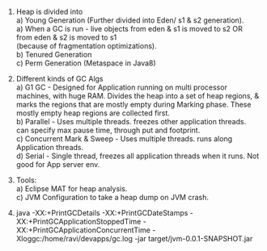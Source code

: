 1) Heap is divided into  
    a) Young Generation (Further divided into Eden/ s1 & s2 generation).  
        a) When a GC is run - live objects from eden & s1 is moved to s2 OR from eden & s2 is moved to s1  
          (because of fragmentation optimizations).  
    b) Tenured Generation  
    c) Perm Generation (Metaspace in Java8)
    
2) Different kinds of GC Algs  
    a) G1 GC - Designed for Application running on multi processor machines, with huge RAM. Divides the heap into a set of
          heap regions, & marks the regions that are mostly empty during Marking phase. These mostly empty heap regions are
          collected first.  
    b) Parallel - Uses multiple threads. freezes other application threads. can specify max pause time, through put 
        and footprint.  
    c) Concurrent Mark & Sweep - Uses multiple threads. runs along Application threads.  
    d) Serial - Single thread, freezes all application threads when it runs. Not good for App server env.  
    
3) Tools:  
    a) Eclipse MAT for heap analysis.  
    c) JVM Configuration to take a heap dump on JVM crash.  
    
4) java -XX:+PrintGCDetails -XX:+PrintGCDateStamps -XX:+PrintGCApplicationStoppedTime -XX:+PrintGCApplicationConcurrentTime -Xloggc:/home/ravi/devapps/gc.log -jar target/jvm-0.0.1-SNAPSHOT.jar
